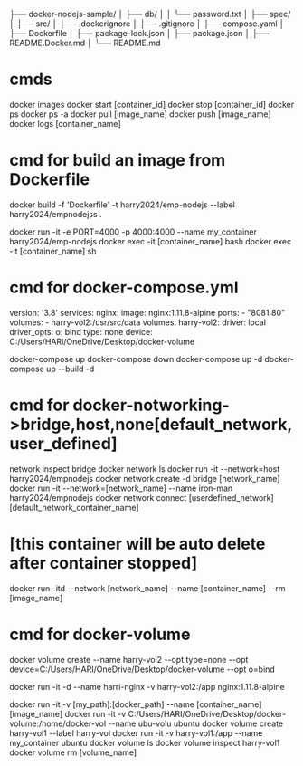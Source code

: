 ├── docker-nodejs-sample/
│ ├── db/
│ │ └── password.txt
│ ├── spec/
│ ├── src/
│ ├── .dockerignore
│ ├── .gitignore
│ ├── compose.yaml
│ ├── Dockerfile
│ ├── package-lock.json
│ ├── package.json
│ ├── README.Docker.md
│ └── README.md

# cmds

docker images
docker start [container_id]
docker stop [container_id]
docker ps
docker ps -a
docker pull [image_name]
docker push [image_name]
docker logs [container_name]

# cmd for build an image from Dockerfile

docker build -f 'Dockerfile' -t harry2024/emp-nodejs --label harry2024/empnodejss .

docker run -it -e PORT=4000 -p 4000:4000 --name my_container harry2024/emp-nodejs
docker exec -it [container_name] bash
docker exec -it [container_name] sh

# cmd for docker-compose.yml

version: '3.8'
services:
nginx:
image: nginx:1.11.8-alpine
ports: - "8081:80"
volumes: - harry-vol2:/usr/src/data
volumes:
harry-vol2:
driver: local
driver_opts:
o: bind
type: none
device: C:/Users/HARI/OneDrive/Desktop/docker-volume

docker-compose up
docker-compose down
docker-compose up -d
docker-compose up --build -d

# cmd for docker-notworking->bridge,host,none[default_network,user_defined]

network inspect bridge
docker network ls
docker run -it --network=host harry2024/empnodejs
docker network create -d bridge [network_name]
docker run -it --network=[network_name] --name iron-man harry2024/empnodejs
docker network connect [userdefined_network] [default_network_container_name]

# [this container will be auto delete after container stopped]

docker run -itd --network [network_name] --name [container_name] --rm [image_name]

# cmd for docker-volume

docker volume create --name harry-vol2 --opt type=none --opt device=C:/Users/HARI/OneDrive/Desktop/docker-volume --opt o=bind

docker run -it -d --name harri-nginx -v harry-vol2:/app nginx:1.11.8-alpine

docker run -it -v [my_path]:[docker_path] --name [container_name] [image_name]
docker run -it -v C:/Users/HARI/OneDrive/Desktop/docker-volume:/home/docker-vol --name ubu-volu ubuntu
docker volume create harry-vol1 --label harry-vol
docker run -it -v harry-vol1:/app --name my_container ubuntu
docker volume ls
docker volume inspect harry-vol1
docker volume rm [volume_name]
